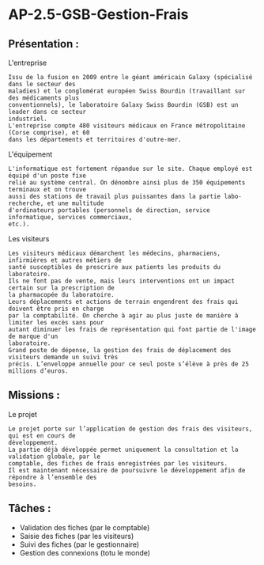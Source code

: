 # AP-2.5-GSB-Gestion-Frais

## Présentation :

L'entreprise
```
Issu de la fusion en 2009 entre le géant américain Galaxy (spécialisé dans le secteur des
maladies) et le conglomérat européen Swiss Bourdin (travaillant sur des médicaments plus
conventionnels), le laboratoire Galaxy Swiss Bourdin (GSB) est un leader dans ce secteur
industriel.
L'entreprise compte 480 visiteurs médicaux en France métropolitaine (Corse comprise), et 60
dans les départements et territoires d'outre-mer.
```
L'équipement
```
L'informatique est fortement répandue sur le site. Chaque employé est équipé d'un poste fixe
relié au système central. On dénombre ainsi plus de 350 équipements terminaux et on trouve
aussi des stations de travail plus puissantes dans la partie labo-recherche, et une multitude
d'ordinateurs portables (personnels de direction, service informatique, services commerciaux,
etc.).
```
Les visiteurs
```
Les visiteurs médicaux démarchent les médecins, pharmaciens, infirmières et autres métiers de
santé susceptibles de prescrire aux patients les produits du laboratoire.
Ils ne font pas de vente, mais leurs interventions ont un impact certain sur la prescription de
la pharmacopée du laboratoire.
Leurs déplacements et actions de terrain engendrent des frais qui doivent être pris en charge
par la comptabilité. On cherche à agir au plus juste de manière à limiter les excès sans pour
autant diminuer les frais de représentation qui font partie de l'image de marque d'un
laboratoire.
Grand poste de dépense, la gestion des frais de déplacement des visiteurs demande un suivi très
précis. L’enveloppe annuelle pour ce seul poste s’élève à près de 25 millions d’euros.
```

## Missions :
Le projet
```
Le projet porte sur l’application de gestion des frais des visiteurs, qui est en cours de
développement.
La partie déjà développée permet uniquement la consultation et la validation globale, par le
comptable, des fiches de frais enregistrées par les visiteurs.
Il est maintenant nécessaire de poursuivre le développement afin de répondre à l’ensemble des
besoins.
```

## Tâches :
  * Validation des fiches (par le comptable)
  * Saisie des fiches (par les visiteurs)
  * Suivi des fiches (par le gestionnaire)
  * Gestion des connexions (totu le monde)

<!--
## Compétences :
Dans ce projet, nous avons mis en oeuvre les compétences suivantes :

- Travailler en mode projet

- Mettre à disposition des utilisateurs un service informatique

Nous avons travaillé en mode projet parce que nous avons planifier les tâches à réaliser.
Nous avons mis à disposition des utilisateurs un service informatique parce l'on a créé une application.

-->
